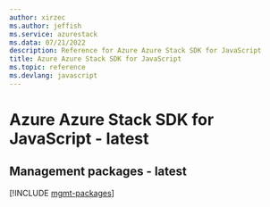 ```yaml
---
author: xirzec
ms.author: jeffish
ms.service: azurestack
ms.data: 07/21/2022
description: Reference for Azure Azure Stack SDK for JavaScript
title: Azure Azure Stack SDK for JavaScript
ms.topic: reference
ms.devlang: javascript
---
```

# Azure Azure Stack SDK for JavaScript - latest

## Management packages - latest
[!INCLUDE [mgmt-packages](azure-stack-mgmt-index.md)]